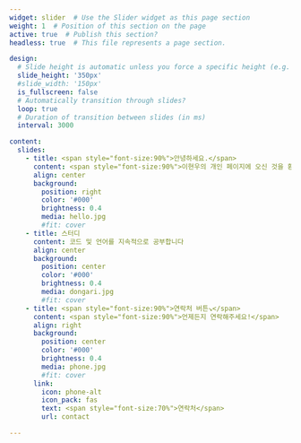 ```yaml
---
widget: slider  # Use the Slider widget as this page section
weight: 1  # Position of this section on the page
active: true  # Publish this section?
headless: true  # This file represents a page section.

design:
  # Slide height is automatic unless you force a specific height (e.g. '400px')
  slide_height: '350px'
  #slide_width: '150px'
  is_fullscreen: false
  # Automatically transition through slides?
  loop: true
  # Duration of transition between slides (in ms)
  interval: 3000

content:
  slides:
    - title: <span style="font-size:90%">안녕하세요.</span>
      content: <span style="font-size:90%">이현우의 개인 페이지에 오신 것을 환영합니다!<span style="font-size:90%">
      align: center
      background:
        position: right
        color: '#000'
        brightness: 0.4
        media: hello.jpg
        #fit: cover
    - title: 스터디 
      content: 코드 및 언어를 지속적으로 공부합니다
      align: center
      background:
        position: center
        color: '#000'
        brightness: 0.4
        media: dongari.jpg
        #fit: cover
    - title: <span style="font-size:90%">연락처 버튼↘️</span>
      content: <span style="font-size:90%">언제든지 연락해주세요!</span>
      align: right
      background:
        position: center
        color: '#000'
        brightness: 0.4
        media: phone.jpg
        #fit: cover
      link:
        icon: phone-alt
        icon_pack: fas
        text: <span style="font-size:70%">연락처</span>
        url: contact

---
```

